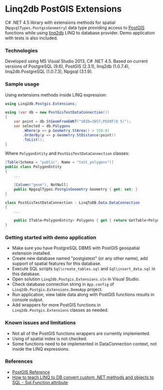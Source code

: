 # Linq2db PostGIS Extensions
C# .NET 4.5 library with extensions methods for spatial (`NpgsqlTypes.PostgisGeometry`) data type providing access to [PostGIS](http://postgis.net/) functions while using [linq2db](https://github.com/linq2db/linq2db) LINQ to database provider.
Demo application with tests is also included.

### Technologies
Developed using MS Visual Studio 2013, C# .NET 4.5.
Based on current versions of PostgreSQL (9.6), PostGIS (2.3.1), linq2db (1.0.7.4), linq2db.PostgreSQL (1.0.7.3), Npgsql (3.1.9).

### Sample usage
Using extensions methods inside LINQ expression:

```c#
using Linq2db.Postgis.Extensions;

using (var db = new PostGisTestDataConnection())
{
    var point = db.StGeomFromEWKT("SRID=3857;POINT(0 5)");
    var selected = db.Polygons
        .Where(p => p.Geometry.StArea() > 150.0)
        .OrderBy(p => p.Geometry.StDistance(point))
        .ToList();
}
```

Where `PolygonEntity` and `PostGisTestDataConnection` classes:

```c#
[Table(Schema = "public", Name = "test_polygons")]
public class PolygonEntity
{
	...

    [Column("geom"), NotNull]
    public NpgsqlTypes.PostgisGeometry Geometry { get; set; }
}

class PostGisTestDataConnection : LinqToDB.Data.DataConnection
{
	...

	public ITable<PolygonEntity> Polygons { get { return GetTable<PolygonEntity>(); } }
}
```

### Getting started with demo application
* Make sure you have PostgreSQL DBMS with PostGIS geospatial extension installed.
* Create new database named "postgistest" (or any other name), add support of spatial features for this database.
* Execute SQL scripts `Sql\create_tables.sql` and `Sql\insert_data.sql` in this database.
* Open solution `Linq2db.Postgis.Extensions.sln` in Visual Studio.
* Check database connection string in `App.config` of `Linq2db.Postgis.Extensions.DemoApp` project.
* Run application, view table data along with PostGIS functions results in console output.
* Add wrappers for more PostGIS functions in `Linq2db.Postgis.Extensions` classes as needed.

### Known issues and limitations
* Not all of the PostGIS functions wrappers are currently implemented.
* Using of spatial index is not checked.
* Some functions need to be implemented in DataConnection context, not inside the LINQ expressions.

### References
* [PostGIS Reference](http://postgis.refractions.net/documentation/manual-1.5/reference.html)
* [How to teach LINQ to DB convert custom .NET methods and objects to SQL - Sql.Function attribute](http://blog.linq2db.com/2016/06/how-to-teach-linq-to-db-convert-custom.html)